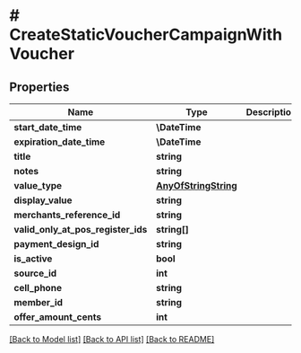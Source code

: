 # # CreateStaticVoucherCampaignWithVoucher

## Properties

Name | Type | Description | Notes
------------ | ------------- | ------------- | -------------
**start_date_time** | **\DateTime** |  |
**expiration_date_time** | **\DateTime** |  |
**title** | **string** |  |
**notes** | **string** |  |
**value_type** | [**AnyOfStringString**](AnyOfStringString.md) |  |
**display_value** | **string** |  | [optional]
**merchants_reference_id** | **string** |  | [optional]
**valid_only_at_pos_register_ids** | **string[]** |  | [optional]
**payment_design_id** | **string** |  |
**is_active** | **bool** |  |
**source_id** | **int** |  |
**cell_phone** | **string** |  | [optional]
**member_id** | **string** |  | [optional]
**offer_amount_cents** | **int** |  |

[[Back to Model list]](../../README.md#models) [[Back to API list]](../../README.md#endpoints) [[Back to README]](../../README.md)
